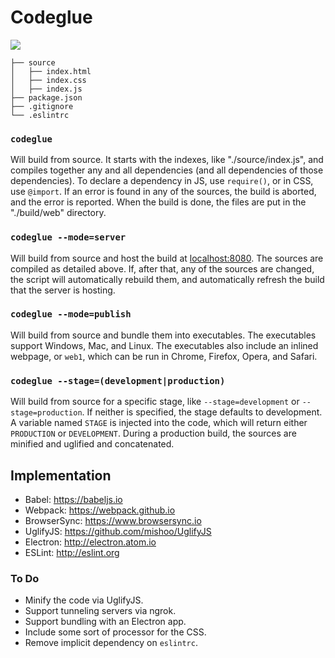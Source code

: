 # Codeglue #

![](http://i.imgur.com/qUEuani.png)

```
├── source
│   ├── index.html
│   ├── index.css
│   ├── index.js
├── package.json
├── .gitignore
└── .eslintrc
```

### `codeglue` ###

Will build from source. It starts with the indexes, like "./source/index.js", and compiles together any and all dependencies (and all dependencies of those dependencies). To declare a dependency in JS, use `require()`, or in CSS, use `@import`. If an error is found in any of the sources, the build is aborted, and the error is reported. When the build is done, the files are put in the "./build/web" directory.

### `codeglue --mode=server` ###

Will build from source and host the build at [localhost:8080](http://localhost:8080). The sources are compiled as detailed above. If, after that, any of the sources are changed, the script will automatically rebuild them, and automatically refresh the build that the server is hosting.

### `codeglue --mode=publish` ###

Will build from source and bundle them into executables. The executables support Windows, Mac, and Linux. The executables also include an inlined webpage, or `web1`, which can be run in Chrome, Firefox, Opera, and Safari.

### `codeglue --stage=(development|production)` ###

Will build from source for a specific stage, like `--stage=development` or `--stage=production`. If neither is specified, the stage defaults to development. A variable named `STAGE` is injected into the code, which will return either `PRODUCTION` or `DEVELOPMENT`. During a production build, the sources are minified and uglified and concatenated.

## Implementation ##

- Babel: https://babeljs.io
- Webpack: https://webpack.github.io
- BrowserSync: https://www.browsersync.io
- UglifyJS: https://github.com/mishoo/UglifyJS
- Electron: http://electron.atom.io
- ESLint: http://eslint.org

### To Do ###

* Minify the code via UglifyJS.
* Support tunneling servers via ngrok.
* Support bundling with an Electron app.
* Include some sort of processor for the CSS.
* Remove implicit dependency on `eslintrc`.
